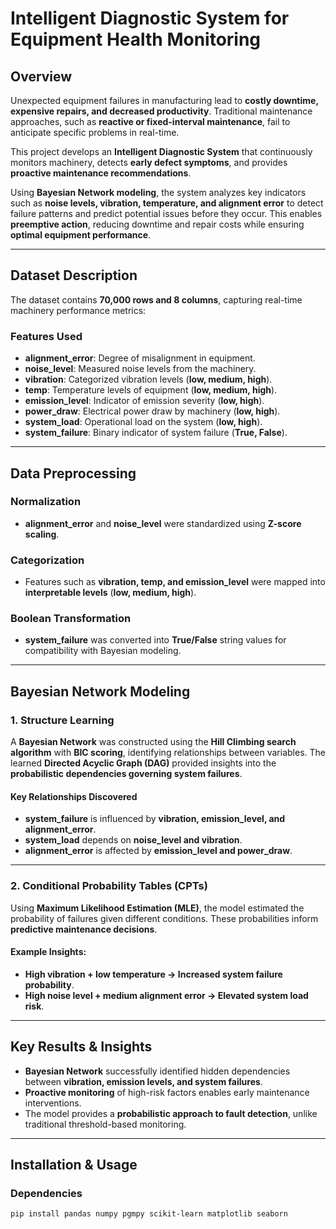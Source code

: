 # Intelligent Diagnostic System for Equipment Health Monitoring

## Overview
Unexpected equipment failures in manufacturing lead to **costly downtime, expensive repairs, and decreased productivity**. Traditional maintenance approaches, such as **reactive or fixed-interval maintenance**, fail to anticipate specific problems in real-time.  

This project develops an **Intelligent Diagnostic System** that continuously monitors machinery, detects **early defect symptoms**, and provides **proactive maintenance recommendations**.  

Using **Bayesian Network modeling**, the system analyzes key indicators such as **noise levels, vibration, temperature, and alignment error** to detect failure patterns and predict potential issues before they occur. This enables **preemptive action**, reducing downtime and repair costs while ensuring **optimal equipment performance**.

---

## **Dataset Description**
The dataset contains **70,000 rows and 8 columns**, capturing real-time machinery performance metrics:

### **Features Used**
- **alignment_error**: Degree of misalignment in equipment.  
- **noise_level**: Measured noise levels from the machinery.  
- **vibration**: Categorized vibration levels (**low, medium, high**).  
- **temp**: Temperature levels of equipment (**low, medium, high**).  
- **emission_level**: Indicator of emission severity (**low, high**).  
- **power_draw**: Electrical power draw by machinery (**low, high**).  
- **system_load**: Operational load on the system (**low, high**).  
- **system_failure**: Binary indicator of system failure (**True, False**).  

---

## **Data Preprocessing**
### **Normalization**
- **alignment_error** and **noise_level** were standardized using **Z-score scaling**.

### **Categorization**
- Features such as **vibration, temp, and emission_level** were mapped into **interpretable levels** (**low, medium, high**).

### **Boolean Transformation**
- **system_failure** was converted into **True/False** string values for compatibility with Bayesian modeling.

---

## **Bayesian Network Modeling**

### **1. Structure Learning**
A **Bayesian Network** was constructed using the **Hill Climbing search algorithm** with **BIC scoring**, identifying relationships between variables. The learned **Directed Acyclic Graph (DAG)** provided insights into the **probabilistic dependencies governing system failures**.

#### **Key Relationships Discovered**
- **system_failure** is influenced by **vibration, emission_level, and alignment_error**.  
- **system_load** depends on **noise_level and vibration**.  
- **alignment_error** is affected by **emission_level and power_draw**.  

---

### **2. Conditional Probability Tables (CPTs)**
Using **Maximum Likelihood Estimation (MLE)**, the model estimated the probability of failures given different conditions. These probabilities inform **predictive maintenance decisions**.

#### **Example Insights:**
- **High vibration + low temperature → Increased system failure probability**.  
- **High noise level + medium alignment error → Elevated system load risk**.  

---

## **Key Results & Insights**
- **Bayesian Network** successfully identified hidden dependencies between **vibration, emission levels, and system failures**.  
- **Proactive monitoring** of high-risk factors enables early maintenance interventions.  
- The model provides a **probabilistic approach to fault detection**, unlike traditional threshold-based monitoring.  

---

## **Installation & Usage**
### **Dependencies**
```bash
pip install pandas numpy pgmpy scikit-learn matplotlib seaborn

